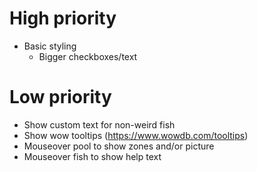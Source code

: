 
# High priority
- Basic styling
    - Bigger checkboxes/text

# Low priority
- Show custom text for non-weird fish
- Show wow tooltips (https://www.wowdb.com/tooltips)
- Mouseover pool to show zones and/or picture
- Mouseover fish to show help text